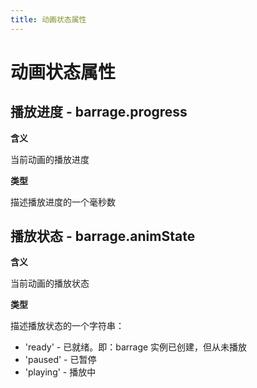 ```yaml
---
title: 动画状态属性
---
```


# 动画状态属性

## 播放进度 - barrage.progress

**含义**

当前动画的播放进度

**类型**

描述播放进度的一个毫秒数

## 播放状态 - barrage.animState

**含义**

当前动画的播放状态

**类型**

描述播放状态的一个字符串：

* 'ready' - 已就绪。即：barrage 实例已创建，但从未播放
* 'paused' - 已暂停
* 'playing' - 播放中